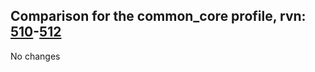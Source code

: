 ## Comparison for the common_core profile, rvn: [510](https://github.com/PRO100KatYT/FortniteProfileRevisions/tree/main/profiles/common_core/510%20common_core.json)-[512](https://github.com/PRO100KatYT/FortniteProfileRevisions/tree/main/profiles/common_core/512%20common_core.json)

No changes
